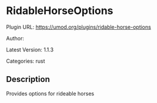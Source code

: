 # RidableHorseOptions

Plugin URL: https://umod.org/plugins/ridable-horse-options

Author: 

Latest Version: 1.1.3

Categories: rust

## Description

Provides options for rideable horses
